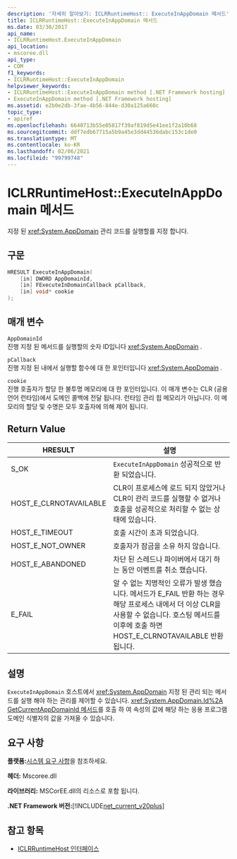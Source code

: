 ```yaml
---
description: '자세히 알아보기: ICLRRuntimeHost:: ExecuteInAppDomain 메서드'
title: ICLRRuntimeHost::ExecuteInAppDomain 메서드
ms.date: 03/30/2017
api_name:
- ICLRRuntimeHost.ExecuteInAppDomain
api_location:
- mscoree.dll
api_type:
- COM
f1_keywords:
- ICLRRuntimeHost::ExecuteInAppDomain
helpviewer_keywords:
- ICLRRuntimeHost::ExecuteInAppDomain method [.NET Framework hosting]
- ExecuteInAppDomain method [.NET Framework hosting]
ms.assetid: e2b0e2db-3fae-4b56-844e-d30a125a660c
topic_type:
- apiref
ms.openlocfilehash: 6640713b55e05817f39af819d5e41ee1f2a10b68
ms.sourcegitcommit: ddf7edb67715a5b9a45e3dd44536dabc153c1de0
ms.translationtype: MT
ms.contentlocale: ko-KR
ms.lasthandoff: 02/06/2021
ms.locfileid: "99799748"
---
```

# <a name="iclrruntimehostexecuteinappdomain-method"></a>ICLRRuntimeHost::ExecuteInAppDomain 메서드

지정 된 <xref:System.AppDomain> 관리 코드를 실행할를 지정 합니다.  
  
## <a name="syntax"></a>구문  
  
```cpp  
HRESULT ExecuteInAppDomain(  
    [in] DWORD AppDomainId,
    [in] FExecuteInDomainCallback pCallback,
    [in] void* cookie  
);  
```  
  
## <a name="parameters"></a>매개 변수  

 `AppDomainId`  
 진행 지정 된 메서드를 실행할의 숫자 ID입니다 <xref:System.AppDomain> .  
  
 `pCallback`  
 진행 지정 된 내에서 실행할 함수에 대 한 포인터입니다 <xref:System.AppDomain> .  
  
 `cookie`  
 진행 호출자가 할당 한 불투명 메모리에 대 한 포인터입니다. 이 매개 변수는 CLR (공용 언어 런타임)에서 도메인 콜백에 전달 됩니다. 런타임 관리 힙 메모리가 아닙니다. 이 메모리의 할당 및 수명은 모두 호출자에 의해 제어 됩니다.  
  
## <a name="return-value"></a>Return Value  
  
|HRESULT|설명|  
|-------------|-----------------|  
|S_OK|`ExecuteInAppDomain` 성공적으로 반환 되었습니다.|  
|HOST_E_CLRNOTAVAILABLE|CLR이 프로세스에 로드 되지 않았거나 CLR이 관리 코드를 실행할 수 없거나 호출을 성공적으로 처리할 수 없는 상태에 있습니다.|  
|HOST_E_TIMEOUT|호출 시간이 초과 되었습니다.|  
|HOST_E_NOT_OWNER|호출자가 잠금을 소유 하지 않습니다.|  
|HOST_E_ABANDONED|차단 된 스레드나 파이버에서 대기 하는 동안 이벤트를 취소 했습니다.|  
|E_FAIL|알 수 없는 치명적인 오류가 발생 했습니다. 메서드가 E_FAIL 반환 하는 경우 해당 프로세스 내에서 더 이상 CLR을 사용할 수 없습니다. 호스팅 메서드를 이후에 호출 하면 HOST_E_CLRNOTAVAILABLE 반환 됩니다.|  
  
## <a name="remarks"></a>설명  

 `ExecuteInAppDomain` 호스트에서 <xref:System.AppDomain> 지정 된 관리 되는 메서드를 실행 해야 하는 관리를 제어할 수 있습니다. <xref:System.AppDomain.Id%2A> [GetCurrentAppDomainId 메서드](iclrruntimehost-getcurrentappdomainid-method.md)를 호출 하 여 속성의 값에 해당 하는 응용 프로그램 도메인 식별자의 값을 가져올 수 있습니다.  
  
## <a name="requirements"></a>요구 사항  

 **플랫폼:**[시스템 요구 사항](../../get-started/system-requirements.md)을 참조하세요.  
  
 **헤더:** Mscoree.dll  
  
 **라이브러리:** MSCorEE.dll의 리소스로 포함 됩니다.  
  
 **.NET Framework 버전:**[!INCLUDE[net_current_v20plus](../../../../includes/net-current-v20plus-md.md)]  
  
## <a name="see-also"></a>참고 항목

- [ICLRRuntimeHost 인터페이스](iclrruntimehost-interface.md)
